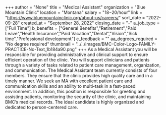 +++
author = "None"
title = "Medical Assistant"
organization = "Blue Mountain Clinic"
location = "Montana"
salary = "$18-$20/hour"
link = "https://www.bluemountainclinic.org/about-us/careers/"
sort_date = "2022-09-28"
created_at = "September 28, 2022"
closing_date = "-"
a_job_type = ["Full Time"]
b_benefits = ["General Benefits","Retirement","Paid Leave","Health Insurance","Paid Vacation","Dental","Vision","Sick time","Professional development"]
c_feedback = ""
aa_degrees_required = "No degree required"
thumbnail = "../../images/BMC-Color-Logo-FAMILY-PRACTICE-No-Text_1b184a90.png"
+++
 As a Medical Assistant you will be responsible for providing administrative and clinical support to ensure efficient operation of the clinic. You will support clinicians and patients through a variety of tasks related to patient care management, organization, and communication. The Medical Assistant team currently consists of four members. They ensure that the clinic provides high quality care and in a timely manner. We seek an MA with excellent patient care and communication skills and an ability to multi-task in a fast-paced environment. In addition, this position is responsible for greeting and assisting patients, monitoring the security of the clinic, and maintaining BMC’s medical records. The ideal candidate is highly organized and dedicated to person-centered care.